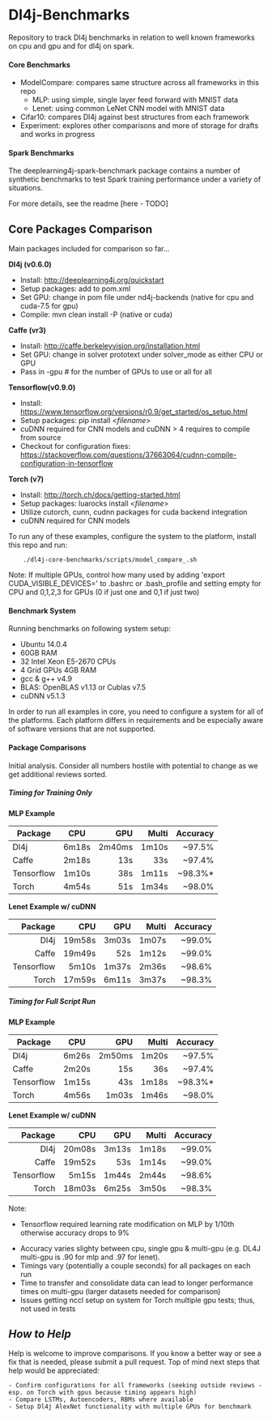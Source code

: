 # Dl4j-Benchmarks

Repository to track Dl4j benchmarks in relation to well known frameworks on cpu and gpu and for dl4j on spark.

#### Core Benchmarks

* ModelCompare: compares same structure across all frameworks in this repo
    * MLP: using simple, single layer feed forward with MNIST data 
    * Lenet: using common LeNet CNN model with MNIST data
* Cifar10: compares Dl4j against best structures from each framework 
* Experiment: explores other comparisons and more of storage for drafts and works in progress

#### Spark Benchmarks

The deeplearning4j-spark-benchmark package contains a number of synthetic benchmarks to test Spark training performance under a variety of situations.

For more details, see the readme [here - TODO]


## Core Packages Comparison
Main packages included for comparison so far...

**Dl4j (v0.6.0)**
* Install: http://deeplearning4j.org/quickstart
* Setup packages: add to pom.xml
* Set GPU: change in pom file under nd4j-backends (native for cpu and cuda-7.5 for gpu) 
* Compile: mvn clean install -P (native or cuda)

**Caffe (vr3)**
* Install: http://caffe.berkeleyvision.org/installation.html
* Set GPU: change in solver prototext under solver_mode as either CPU or GPU
* Pass in -gpu # for the number of GPUs to use or all for all

**Tensorflow(v0.9.0)**
* Install: https://www.tensorflow.org/versions/r0.9/get_started/os_setup.html
* Setup packages: pip install \<*filename*>
* cuDNN required for CNN models and cuDNN > 4 requires to compile from source
* Checkout for configuration fixes: https://stackoverflow.com/questions/37663064/cudnn-compile-configuration-in-tensorflow

**Torch (v7)**
* Install: http://torch.ch/docs/getting-started.html 
* Setup packages: luarocks install \<*filename*>
* Utilize cutorch, cunn, cudnn packages for cuda backend integration 
* cuDNN required for CNN models

To run any of these examples, configure the system to the platform, install this repo and run:

        ./dl4j-core-benchmarks/scripts/model_compare_.sh

Note: If multiple GPUs, control how many used by adding 'export CUDA_VISIBLE_DEVICES=' to .bashrc or .bash_profile and setting empty for CPU and 0,1,2,3 for GPUs (0 if just one and 0,1 if just two) 

#### Benchmark System
Running benchmarks on following system setup:
* Ubuntu 14.0.4
* 60GB RAM 
* 32 Intel Xeon E5-2670 CPUs
* 4 Grid GPUs 4GB RAM
* gcc & g++ v4.9
* BLAS: OpenBLAS v1.13 or Cublas v7.5
* cuDNN v5.1.3

In order to run all examples in core, you need to configure a system for all of the platforms. Each platform differs in requirements and be especially aware of software versions that are not supported.

#### Package Comparisons

Initial analysis. Consider all numbers hostile with potential to change as we get additional reviews sorted.

##### Timing for Training Only

**MLP Example**

| Package    | CPU   | GPU   | Multi | Accuracy |
| ---------- |:-----:| -----:| -----:| --------:| 
| Dl4j       | 6m18s | 2m40ms| 1m10s | ~97.5%   | 
| Caffe      | 2m18s |   13s |   33s | ~97.4%   |
| Tensorflow | 1m10s |   38s | 1m11s | ~98.3%*  |
| Torch      | 4m54s |   51s | 1m34s | ~98.0%   |

**Lenet Example w/ cuDNN**

| Package    | CPU   | GPU   | Multi | Accuracy |
| ---------: |------:| -----:| -----:| --------:| 
| Dl4j       | 19m58s| 3m03s | 1m07s | ~99.0%   | 
| Caffe      | 19m49s|   52s | 1m12s | ~99.0%   |
| Tensorflow |  5m10s| 1m37s | 2m36s | ~98.6%   |
| Torch      | 17m59s| 6m11s | 3m37s | ~98.3%   |


##### Timing for Full Script Run

**MLP Example**

| Package    | CPU   | GPU   | Multi | Accuracy |
| ---------- |:-----:| -----:| -----:| --------:| 
| Dl4j       | 6m26s | 2m50ms| 1m20s | ~97.5%   | 
| Caffe      | 2m20s |   15s |   36s | ~97.4%   |
| Tensorflow | 1m15s |   43s | 1m18s | ~98.3%*  |
| Torch      | 4m56s | 1m03s | 1m46s | ~98.0%   |

**Lenet Example w/ cuDNN**

| Package    | CPU   | GPU   | Multi | Accuracy |
| ---------: |------:| -----:| -----:| --------:| 
| Dl4j       | 20m08s| 3m13s | 1m18s | ~99.0%   | 
| Caffe      | 19m52s|   53s | 1m14s | ~99.0%   |
| Tensorflow |  5m15s| 1m44s | 2m44s | ~98.6%   |
| Torch      | 18m03s| 6m25s | 3m50s | ~98.3%   |

Note: 
 * Tensorflow required learning rate modification on MLP by 1/10th otherwise accuracy drops to 9%
 - Accuracy varies slighty between cpu, single gpu & multi-gpu (e.g. DL4J multi-gpu is .90 for mlp and .97 for lenet). 
 - Timings vary (potentially a couple seconds) for all packages on each run
 - Time to transfer and consolidate data can lead to longer performance times on multi-gpu (larger datasets needed for comparison)
 - Issues getting nccl setup on system for Torch multiple gpu tests; thus, not used in tests 

## *How to Help*
Help is welcome to improve comparisons. If you know a better way or see a fix that is needed, please submit a pull request. Top of mind next steps that help would be appreciated:

    - Confirm configurations for all frameworks (seeking outside reviews - esp. on Torch with gpus because timing appears high)
    - Compare LSTMs, Autoencoders, RBMs where available
    - Setup Dl4j AlexNet functionality with multiple GPUs for benchmark
